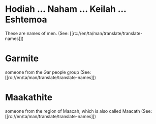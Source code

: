 # Hodiah ... Naham ... Keilah ... Eshtemoa

These are names of men. (See: [[rc://en/ta/man/translate/translate-names]])

# Garmite

someone from the Gar people group (See: [[rc://en/ta/man/translate/translate-names]])

# Maakathite

someone from the region of Maacah, which is also called Maacath (See: [[rc://en/ta/man/translate/translate-names]])

